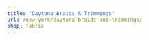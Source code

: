 ```yaml
---
title: "Daytona Braids & Trimmings"
url: /new-york/daytona-braids-and-trimmings/
shop: fabric
---
```

